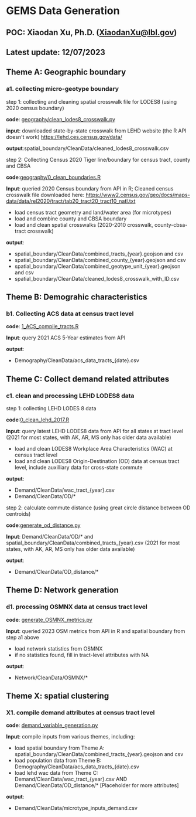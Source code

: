 # GEMS Data Generation 

## POC: Xiaodan Xu, Ph.D. (XiaodanXu@lbl.gov)

## Latest update: 12/07/2023


## Theme A: Geographic boundary
### a1. collecting micro-geotype boundary
step 1: collecting and cleaning spatial crosswalk file for LODES8 (using 2020 census boundary)

**code**: [geography/clean_lodes8_crosswalk.py](clean_lodes8_crosswalk.py)

**input**: downloaded state-by-state crosswalk from LEHD website (the R API doesn't work)
https://lehd.ces.census.gov/data/

**output**:spatial_boundary/CleanData/cleaned_lodes8_crosswalk.csv

step 2: Collecting Census 2020 Tiger line/boundary for census tract, county and CBSA

**code**:[geography/0_clean_boundaries.R](0_clean_boundaries.R)

**Input**: queried 2020 Census boundary from API in R;
Cleaned census crosswalk file downloaded here:
https://www2.census.gov/geo/docs/maps-data/data/rel2020/tract/tab20_tract20_tract10_natl.txt

* load census tract geometry and land/water area (for microtypes)
* load and combine county and CBSA boundary
* load and clean spatial crosswalks (2020-2010 crosswalk, county-cbsa-tract crosswalk)

**output**:
* spatial_boundary/CleanData/combined_tracts_{year}.geojson and csv
* spatial_boundary/CleanData/combined_county_{year}.geojson and csv
* spatial_boundary/CleanData/combined_geotype_unit_{year}.geojson and csv
* spatial_boundary/CleanData/cleaned_lodes8_crosswalk_with_ID.csv

## Theme B: Demograhic characteristics
### b1. Collecting ACS data at census tract level

**code**: [1_ACS_compile_tracts.R](demographic/1_ACS_compile_tracts.R)

**Input**: query 2021 ACS 5-Year estimates from API

**output**:
* Demography/CleanData/acs_data_tracts_{date}.csv


## Theme C: Collect demand related attributes
### c1. clean and processing LEHD LODES8 data
step 1: collecting LEHD LODES 8 data

**code**:[0_clean_lehd_2017.R](demand/0_clean_lehd_2017.R)

**Input**: query latest LEHD LODES8 data from API for all states at tract level 
(2021 for most states, with AK, AR, MS only has older data available)
* load and clean LODES8 Workplace Area Characteristics (WAC) at census tract level
* load and clean LODES8 Origin-Destination (OD) data at census tract level, include auxilliary data for cross-state commute

**output**:
* Demand/CleanData/wac_tract_{year}.csv
* Demand/CleanData/OD/*

step 2: calculate commute distance (using great circle distance between OD centroids)

**code**:[generate_od_distance.py](demand/generate_od_distance.py)

**Input**: 
Demand/CleanData/OD/* and spatial_boundary/CleanData/combined_tracts_{year}.csv
(2021 for most states, with AK, AR, MS only has older data available)

**output**:
* Demand/CleanData/OD_distance/*

## Theme D: Network generation
### d1. processing OSMNX data at census tract level

**code**: [generate_OSMNX_metrics.py](network/generate_OSMNX_metrics.py)

**Input**: queried 2023 OSM metrics from API in R and spatial boundary from step a1 above

* load network statistics from OSMNX
* if no statistics found, fill in tract-level attributes with NA

**output**:
* Network/CleanData/OSMNX/*

## Theme X: spatial clustering
### X1. compile demand attributes at census tract level

**code**: [demand_variable_generation.py](spatial_cluster/demand_variable_generation.py)

**Input**: compile inputs from various themes, including:
* load spatial boundary from Theme A: spatial_boundary/CleanData/combined_tracts_{year}.geojson and csv
* load population data from Theme B: Demography/CleanData/acs_data_tracts_{date}.csv
* load lehd wac data from Theme C: Demand/CleanData/wac_tract_{year}.csv AND Demand/CleanData/OD_distance/*
[Placeholder for more attributes]

**output**:
* Demand/CleanData/microtype_inputs_demand.csv